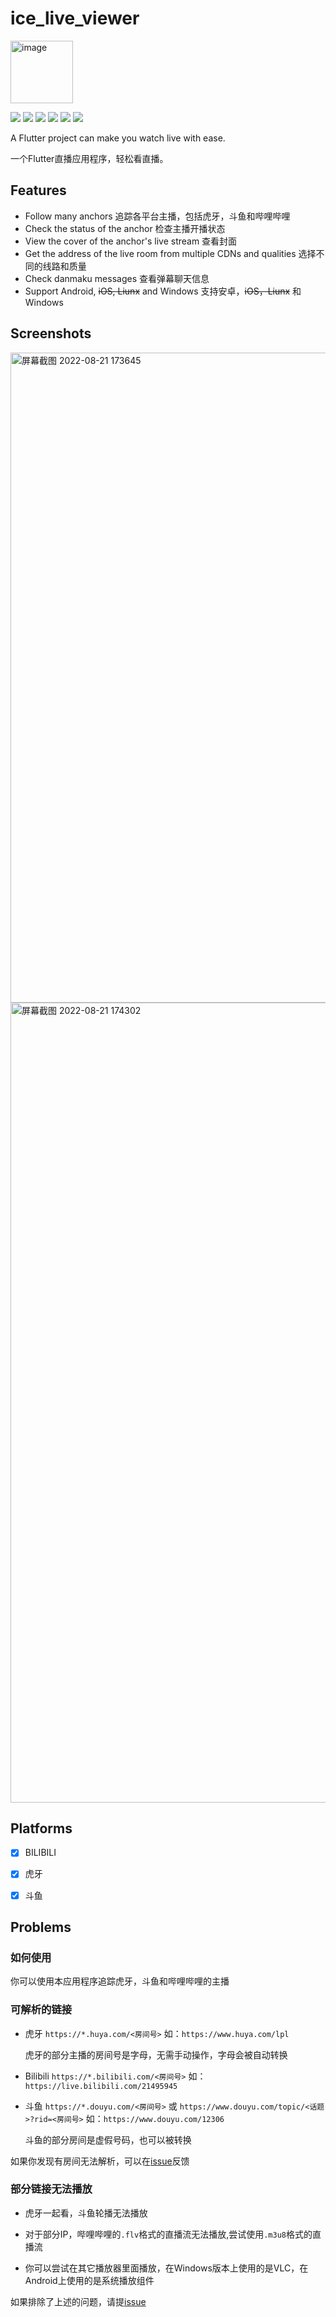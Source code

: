 # ice_live_viewer

<img width="100" alt="image" src="https://user-images.githubusercontent.com/16839488/159170616-6633b2c9-0b33-4dd1-9de4-b73b9d70eca4.png">

![](https://img.shields.io/badge/language-dart-blue.svg?style=for-the-badge&color=00ACC1)
![](https://img.shields.io/badge/flutter-00B0FF?style=for-the-badge&logo=flutter)
[![](https://img.shields.io/github/downloads/iiijam/ice_live_viewer/total?style=for-the-badge&color=FF2196)](https://github.com/iiijam/ice_live_viewer/releases)
![](https://img.shields.io/github/license/iiijam/ice_live_viewer?style=for-the-badge)
![](https://img.shields.io/github/stars/iiijam/ice_live_viewer?style=for-the-badge)
![](https://img.shields.io/github/issues/iiijam/ice_live_viewer?style=for-the-badge&color=9C27B0)

A Flutter project can make you watch live with ease.

一个Flutter直播应用程序，轻松看直播。

## Features

- Follow many anchors 追踪各平台主播，包括虎牙，斗鱼和哔哩哔哩
- Check the status of the anchor 检查主播开播状态
- View the cover of the anchor's live stream 查看封面
- Get the address of the live room from multiple CDNs and qualities 选择不同的线路和质量
- Check danmaku messages 查看弹幕聊天信息
- Support Android, ~~iOS, Liunx~~ and Windows 支持安卓，~~iOS，Liunx~~ 和 Windows 
## Screenshots
<img width="1040" alt="屏幕截图 2022-08-21 173645" src="https://user-images.githubusercontent.com/16839488/185785310-7a21dc36-fa9c-493a-a06e-149fb577714b.png">
<img width="1280" alt="屏幕截图 2022-08-21 174302" src="https://user-images.githubusercontent.com/16839488/185785381-964cfcf8-716a-432f-8bfe-664ef23d90e6.png">

## Platforms
- [x] BILIBILI

- [x] 虎牙

- [x] 斗鱼

## Problems
### 如何使用
你可以使用本应用程序追踪虎牙，斗鱼和哔哩哔哩的主播
### 可解析的链接
 - 虎牙 `https://*.huya.com/<房间号>` 如：`https://www.huya.com/lpl`

   虎牙的部分主播的房间号是字母，无需手动操作，字母会被自动转换

 - Bilibili `https://*.bilibili.com/<房间号>` 如：`https://live.bilibili.com/21495945`


 - 斗鱼 `https://*.douyu.com/<房间号>` 或 `https://www.douyu.com/topic/<话题>?rid=<房间号>` 如：`https://www.douyu.com/12306`

   斗鱼的部分房间是虚假号码，也可以被转换

如果你发现有房间无法解析，可以在[issue](https://github.com/iiijam/ice_live_viewer/issues/new/choose)反馈



### 部分链接无法播放

- 虎牙一起看，斗鱼轮播无法播放

- 对于部分IP，哔哩哔哩的`.flv`格式的直播流无法播放,尝试使用`.m3u8`格式的直播流

- 你可以尝试在其它播放器里面播放，在Windows版本上使用的是VLC，在Android上使用的是系统播放组件

如果排除了上述的问题，请提[issue](https://github.com/iiijam/ice_live_viewer/issues/new/choose)
